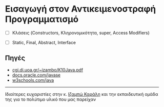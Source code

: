 # Εισαγωγή στον Αντικειμενοστραφή Προγραμματισμό

- [ ] Κλάσεις (Constructors, Κληρονομικότητα, super, Access Modifiers)
- [ ] Static, Final, Abstract, Interface




## Πηγές
* [cgi.di.uoa.gr/~izambo/K10Java.pdf](https://cgi.di.uoa.gr/~izambo/K10Java.pdf)
* [docs.oracle.com/javase](https://docs.oracle.com/javase/tutorial/java/index.html)
* [w3schools.com/java](https://www.w3schools.com/java/default.asp)


---

Ιδιαίτερες ευχαριστίες στην κ. [Ιζαμπώ Καράλη](https://cgi.di.uoa.gr/~izambo/GR.html) και την εκπαιδευτική ομάδα της για το πολύτιμο υλικό που μας παρείχαν
